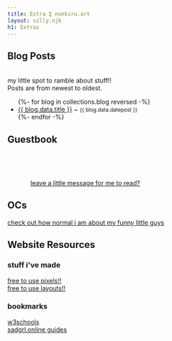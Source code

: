```yaml
---
title: Extra ⁑ nonkiru.art
layout: silly.njk
h1: Extras
---
```


<div class="linksbox">
<div class="flex">

<div class="linksbox">

## Blog Posts

<br>
my little spot to ramble about stuff!!
<br>Posts are from newest to oldest.

<ul>
{%- for blog in collections.blog reversed  -%}
  <li><a href="{{ blog.url }}">{{ blog.data.title }}</a> ~ <small>{{ blog.data.datepost }}</small> </li>
{%- endfor -%}
</ul>

</div>

<div class="linksbox">

## Guestbook

<div class="flex" style="margin: auto;max-width: 400px;">
<div>
<img src="/assets/website/buttons/guestbook.png" alt="">
</div>
<div style="padding-top: 15%;">
<a href="/guestbook/">leave a little message for me to read?</a>
</div>
</div>

</div>

</div>
</div>

<div class="linksbox">
<div class="flex">

<div class="linksbox">

## OCs

<img src="/assets/website/buttons/ocs.png" alt="">
<br><a href="/ocs/">check out how normal i am about my funny little guys</a>

</div>

<div class="linksbox">

## Website Resources

### stuff i've made
<a href="/resources/">free to use pixels!!</a>
<br>
<a href="/layouts/">free to use layouts!!</a>

### bookmarks
<a href="https://www.w3schools.com/">w3schools</a>
<br>
<a href="https://sadgrl.online/learn/">sadgrl.online guides</a>
</div>

</div>
</div>